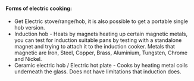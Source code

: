 #### Forms of electric cooking:
- Get Electric stove/range/hob, it is also possible to get a portable single hob version.
- Induction hob - Heats by magnets heating up certain magnetic metals, you can test for induction suitable pans by testing with a standalone magnet and trying to attach it to the induction cooker. Metals that magnetic are Iron, Steel, Copper, Brass, Aluminium, Tungsten, Chrome and Nickel.
- Ceramic electric hob / Electric hot plate - Cooks by heating metal coils underneath the glass. Does not have limitations that induction does.
